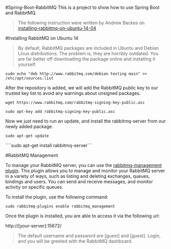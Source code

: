 #Spring-Boot-RabbitMQ
This is a project to show how to use Spring Boot and RabbitMQ.

> The following instruction were written by Andrew Backes on [installing-rabbitmq-on-ubuntu-14-04](http://monkeyhacks.com/post/installing-rabbitmq-on-ubuntu-14-04)

#Installing RabbitMQ on Ubuntu 14

>By default, RabbitMQ packages are included in Ubuntu and Debian Linux distributions. The problem is, they are horribly outdated. You are far better off downloading the package online and installing it yourself.

```sudo echo "deb http://www.rabbitmq.com/debian testing main" >> /etc/apt/sources.list```

After the repository is added, we will add the RabbitMQ public key to our trusted key list to avoid any warnings about unsigned packages.

```wget https://www.rabbitmq.com/rabbitmq-signing-key-public.asc```

```sudo apt-key add rabbitmq-signing-key-public.asc```

Now we just need to run an update, and install the rabbitmq-server from our newly added package.

```sudo apt-get update```

````sudo apt-get install rabbitmq-server```

#RabbitMQ Management

To manage your RabbitMQ server, you can use the [rabbitmq-management plugin](https://www.rabbitmq.com/management.html). This plugin allows you to manage and monitor your RabbitMQ server in a variety of ways, such as listing and deleting exchanges, queues, bindings and users. You can send and receive messages, and monitor activity on specific queues.

To install the plugin, use the following command:

```sudo rabbitmq-plugins enable rabbitmq_management```

Once the plugin is installed, you are able to access it via the following url:

http://[your-server]:15672/

> The default username and password are [guest] and [guest]. Login, and you will be greeted with the RabbitMQ dashboard.
